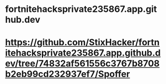 # fortnitehacksprivate235867.app.github.dev
# https://github.com/StixHacker/fortnitehacksprivate235867.app.github.dev/tree/74832af561556c3767b8708b2eb99cd232937ef7/Spoffer
